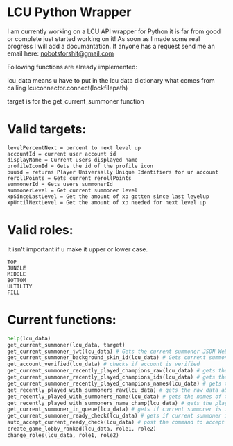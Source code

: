 # LCU Python Wrapper
I am currently working on a LCU API wrapper for Python it is far from good or complete just started working on it!
As soon as I made some real progress I will add a documantation. If anyone has a request send me an email here: nobotsforshit@gmail.com

Following functions are already implemented:

lcu_data means u have to put in the lcu data dictionary what comes from calling lcuconnector.connect(lockfilepath)

target is for the get_current_summoner function
# Valid targets:
```
levelPercentNext = percent to next level up
accountId = current user account id
displayName = Current users displayed name
profileIconId = Gets the id of the profile icon
puuid = returns Player Universally Unique Identifiers for ur account
rerollPoints = Gets current rerollPoints
summonerId = Gets users summonerId
summonerLevel = Get current summoner level
xpSinceLastLevel = Get the amount of xp gotten since last levelup
xpUntilNextLevel = Get the amount of xp needed for next level up
```

# Valid roles:
It isn't important if u make it upper or lower case.
```text
TOP
JUNGLE
MIDDLE
BOTTOM
ULTILITY
FILL
```

# Current functions:

```python
help(lcu_data)
get_current_summoner(lcu_data, target)
get_current_summoner_jwt(lcu_data) # Gets the current summoner JSON Web token
get_current_summoner_background_skin_id(lcu_data) # Gets current summoner background id
get_account_verified(lcu_data) # checks if account is verified
get_current_summoner_recently_played_champions_raw(lcu_data) # gets the "raw" json data for the recently played champions
get_current_summoner_recently_played_champions_ids(lcu_data) # gets the ids of the recently played champs
get_current_summoner_recently_played_champions_names(lcu_data) # gets the names of the recently played champs
get_recently_played_with_summoners_raw(lcu_data) # gets the raw data about the summoners you recently played with
get_recently_played_with_summoners_name(lcu_data) # gets the names of the players you recently played with
get_recently_played_with_summoners_name_champ(lcu_data) # gets the players you played with recently names and champions 
get_current_summoner_in_queue(lcu_data) # gets if current summoner is in queue
get_current_summoner_ready_check(lcu_data) # gets if current summoner is in ready check
auto_accept_current_ready_check(lcu_data) # post the command to accept request if summoner is in ready check
create_game_lobby_ranked(lcu_data, role1, role2)
change_roles(lcu_data, role1, role2)
```
